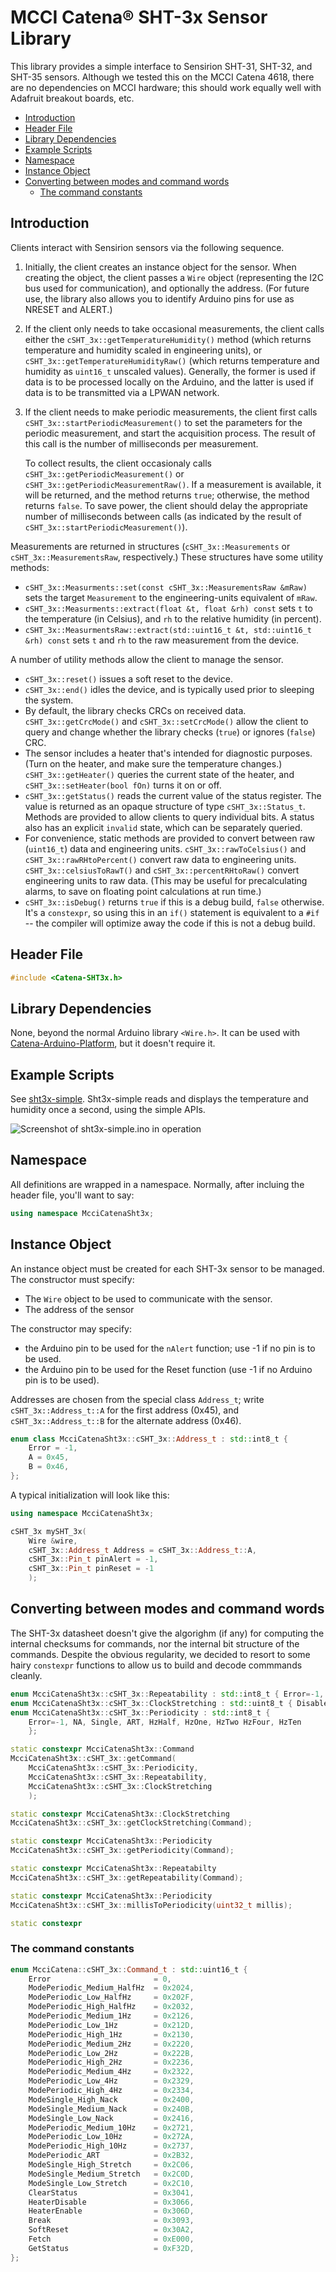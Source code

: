 # MCCI Catena&reg; SHT-3x Sensor Library

This library provides a simple interface to Sensirion SHT-31, SHT-32, and SHT-35 sensors. Although we tested this on the MCCI Catena 4618, there are no dependencies on MCCI hardware; this should work equally well with Adafruit breakout boards, etc.

<!-- TOC depthFrom:2 updateOnSave:true -->

- [Introduction](#introduction)
- [Header File](#header-file)
- [Library Dependencies](#library-dependencies)
- [Example Scripts](#example-scripts)
- [Namespace](#namespace)
- [Instance Object](#instance-object)
- [Converting between modes and command words](#converting-between-modes-and-command-words)
	- [The command constants](#the-command-constants)

<!-- /TOC -->
## Introduction

Clients interact with Sensirion sensors via the following sequence.

1. Initially, the client creates an instance object for the sensor. When creating the object, the client passes a `Wire` object (representing the I2C bus used for communication), and optionally the address.  (For future use, the library also allows you to identify Arduino pins for use as NRESET and ALERT.)

2. If the client only needs to take occasional measurements, the client calls either the `cSHT_3x::getTemperatureHumidity()` method (which returns temperature and humidity scaled in engineering units), or `cSHT_3x::getTemperatureHumidityRaw()` (which returns temperature and humidity as `uint16_t` unscaled values).  Generally, the former is used if data is to be processed locally on the Arduino, and the latter is used if data is to be transmitted via a LPWAN network.

3. If the client needs to make periodic measurements, the client first calls `cSHT_3x::startPeriodicMeasurement()` to set the parameters for the periodic measurement, and start the acquisition process. The result of this call is the number of milliseconds per measurement.

   To collect results, the client occasionaly calls `cSHT_3x::getPeriodicMeasurement()` or `cSHT_3x::getPeriodicMeasurementRaw()`. If a measurement is available, it will be returned, and the method returns `true`; otherwise, the method returns `false`.  To save power, the client should delay the appropriate number of milliseconds between calls (as indicated by the result of `cSHT_3x::startPeriodicMeasurement()`).

Measurements are returned in structures (`cSHT_3x::Measurements` or `cSHT_3x::MeasurementsRaw`, respectively.) These structures have some utility methods:

- `cSHT_3x::Measurments::set(const cSHT_3x::MeasurementsRaw &mRaw)` sets the target `Measurement` to the engineering-units equivalent of `mRaw`.
- `cSHT_3x::Measurments::extract(float &t, float &rh) const` sets `t` to the temperature (in Celsius), and `rh` to the relative humidity (in percent).
- `cSHT_3x::MeasurmentsRaw::extract(std::uint16_t &t, std::uint16_t &rh) const` sets `t` and `rh` to the raw measurement from the device.

A number of utility methods allow the client to manage the sensor.

- `cSHT_3x::reset()` issues a soft reset to the device.
- `cSHT_3x::end()` idles the device, and is typically used prior to sleeping the system.
- By default, the library checks CRCs on received data. `cSHT_3x::getCrcMode()` and `cSHT_3x::setCrcMode()` allow the client to query and change whether the library checks (`true`) or ignores (`false`) CRC.
- The sensor includes a heater that's intended for diagnostic purposes. (Turn on the heater, and make sure the temperature changes.) `cSHT_3x::getHeater()` queries the current state of the heater, and `cSHT_3x::setHeater(bool fOn)` turns it on or off.
- `cSHT_3x::getStatus()` reads the current value of the status register. The value is returned as an opaque structure of type `cSHT_3x::Status_t`. Methods are provided to allow clients to query individual bits. A status also has an explicit `invalid` state, which can be separately queried.
- For convenience, static methods are provided to convert between raw (`uint16_t`) data and engineering units. `cSHT_3x::rawToCelsius()` and `cSHT_3x::rawRHtoPercent()` convert raw data to engineering units. `cSHT_3x::celsiusToRawT()` and `cSHT_3x::percentRHtoRaw()` convert engineering units to raw data. (This may be useful for precalculating alarms, to save on floating point calculations at run time.)
- `cSHT_3x::isDebug()` returns `true` if this is a debug build, `false` otherwise. It's a `constexpr`, so using this in an `if()` statement is equivalent to a `#if` -- the compiler will optimize away the code if this is not a debug build.

## Header File

```c++
#include <Catena-SHT3x.h>
```

## Library Dependencies

None, beyond the normal Arduino library `<Wire.h>`.  It can be used with [Catena-Arduino-Platform](https://github.com/mcci-catena/Catena-Arduino-Platform), but it doesn't require it.

## Example Scripts

See [sht3x-simple](./examples/sht3x-simple/sht3x-simple.ino). Sht3x-simple reads and displays the temperature and humidity once a second, using the simple APIs.

![Screenshot of sht3x-simple.ino in operation](./assets/sht3x-simple-screenshot.png)

## Namespace

All definitions are wrapped in a namespace. Normally, after incluing the header file, you'll want to say:

```c++
using namespace McciCatenaSht3x;
```

## Instance Object

An instance object must be created for each SHT-3x sensor to be managed. The constructor must specify:

- The `Wire` object to be used to communicate with the sensor.
- The address of the sensor

The constructor may specify:

- the Arduino pin to be used for the `nAlert` function; use -1 if no pin is to be used.
- the Arduino pin to be used for the Reset function (use -1 if no Arduino pin is to be used).

Addresses are chosen from the special class `Address_t`; write `cSHT_3x::Address_t::A` for the first address (0x45), and `cSHT_3x::Address_t::B` for the alternate address (0x46).

```c++
enum class McciCatenaSht3x::cSHT_3x::Address_t : std::int8_t {
    Error = -1,
    A = 0x45,
    B = 0x46,
};
```

A typical initialization will look like this:

```c++
using namespace McciCatenaSht3x;

cSHT_3x mySHT_3x(
    Wire &wire,
    cSHT_3x::Address_t Address = cSHT_3x::Address_t::A,
    cSHT_3x::Pin_t pinAlert = -1,
    cSHT_3x::Pin_t pinReset = -1
    );
```

## Converting between modes and command words

The SHT-3x datasheet doesn't give the algorighm (if any) for computing the internal checksums for commands, nor the internal bit structure of the commands. Despite the obvious regularity, we decided to resort to some hairy `constexpr` functions to allow us to build and decode commmands cleanly.

```c++
enum McciCatenaSht3x::cSHT_3x::Repeatability : std::int8_t { Error=-1, NA, Low, Medium, High };
enum McciCatenaSht3x::cSHT_3x::ClockStretching : std::uint8_t { Disabled, Enabled };
enum McciCatenaSht3x::cSHT_3x::Periodicity : std::int8_t {
    Error=-1, NA, Single, ART, HzHalf, HzOne, HzTwo HzFour, HzTen
    };

static constexpr McciCatenaSht3x::Command
McciCatenaSht3x::cSHT_3x::getCommand(
    McciCatenaSht3x::cSHT_3x::Periodicity,
    McciCatenaSht3x::cSHT_3x::Repeatability,
    McciCatenaSht3x::cSHT_3x::ClockStretching
    );

static constexpr McciCatenaSht3x::ClockStretching
McciCatenaSht3x::cSHT_3x::getClockStretching(Command);

static constexpr McciCatenaSht3x::Periodicity
McciCatenaSht3x::cSHT_3x::getPeriodicity(Command);

static constexpr McciCatenaSht3x::Repeatabilty
McciCatenaSht3x::cSHT_3x::getRepeatability(Command);

static constexpr McciCatenaSht3x::Periodicity
McciCatenaSht3x::cSHT_3x::millisToPeriodicity(uint32_t millis);

static constexpr
```

### The command constants

```c++
enum McciCatena::cSHT_3x::Command_t : std::uint16_t {
    Error                       = 0,
    ModePeriodic_Medium_HalfHz  = 0x2024,
    ModePeriodic_Low_HalfHz     = 0x202F,
    ModePeriodic_High_HalfHz    = 0x2032,
    ModePeriodic_Medium_1Hz     = 0x2126,
    ModePeriodic_Low_1Hz        = 0x212D,
    ModePeriodic_High_1Hz       = 0x2130,
    ModePeriodic_Medium_2Hz     = 0x2220,
    ModePeriodic_Low_2Hz        = 0x222B,
    ModePeriodic_High_2Hz       = 0x2236,
    ModePeriodic_Medium_4Hz     = 0x2322,
    ModePeriodic_Low_4Hz        = 0x2329,
    ModePeriodic_High_4Hz       = 0x2334,
    ModeSingle_High_Nack        = 0x2400,
    ModeSingle_Medium_Nack      = 0x240B,
    ModeSingle_Low_Nack         = 0x2416,
    ModePeriodic_Medium_10Hz    = 0x2721,
    ModePeriodic_Low_10Hz       = 0x272A,
    ModePeriodic_High_10Hz      = 0x2737,
    ModePeriodic_ART            = 0x2B32,
    ModeSingle_High_Stretch     = 0x2C06,
    ModeSingle_Medium_Stretch   = 0x2C0D,
    ModeSingle_Low_Stretch      = 0x2C10,
    ClearStatus                 = 0x3041,
    HeaterDisable               = 0x3066,
    HeaterEnable                = 0x306D,
    Break                       = 0x3093,
    SoftReset                   = 0x30A2,
    Fetch                       = 0xE000,
    GetStatus                   = 0xF32D,
};
```
